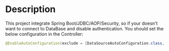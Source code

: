 # Description
This project integrate Spring Boot/JDBC/AOP/Security, so if your doesn't want to connect to 
DataBase and disable authentication. You should set the below configuration in the Controller:
``` java
@EnableAutoConfiguration(exclude = {DataSourceAutoConfiguration.class, SecurityAutoConfiguration.class})
``` 
